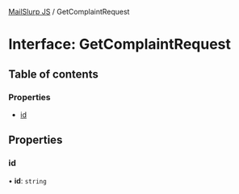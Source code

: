 [MailSlurp JS](../README.md) / GetComplaintRequest

# Interface: GetComplaintRequest

## Table of contents

### Properties

- [id](GetComplaintRequest.md#id)

## Properties

### id

• **id**: `string`
